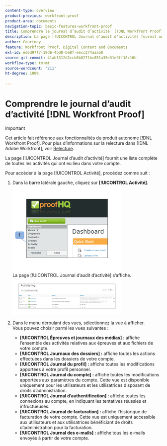 ```yaml
---
content-type: overview
product-previous: workfront-proof
product-area: documents
navigation-topic: basic-features-workfront-proof
title: Comprendre le journal d’audit d’activité  [!DNL Workfront Proof]
description: La page [!UICONTROL Journal d’audit d’activité] fournit une liste exhaustive de toutes les activités survenues dans votre compte.
author: Courtney
feature: Workfront Proof, Digital Content and Documents
exl-id: eded97f7-19d6-4bd0-be8f-eecc274aaab8
source-git-commit: 41ab1312d2ccb8b8271bc851a35e31e9ff18c16b
workflow-type: tm+mt
source-wordcount: '211'
ht-degree: 100%

---
```


# Comprendre le journal d’audit d’activité [!DNL Workfront Proof]

>[!IMPORTANT]
>
>Cet article fait référence aux fonctionnalités du produit autonome [!DNL Workfront Proof]. Pour plus d’informations sur la relecture dans [!DNL Adobe Workfront], voir [Relecture](../../../review-and-approve-work/proofing/proofing.md).

La page [!UICONTROL Journal d’audit d’activité] fournit une liste complète de toutes les activités qui ont eu lieu dans votre compte.

Pour accéder à la page [!UICONTROL Activité], procédez comme suit :

1. Dans la barre latérale gauche, cliquez sur **[!UICONTROL Activité]**.\
   ![Activity.png](assets/activity-350x278.png)\
   La page [!UICONTROL Journal d’audit d’activité] s’affiche.\
   ![Proof_and_media.png](assets/proof-and-media-350x119.png)

1. Dans le menu déroulant des vues, sélectionnez la vue à afficher.\
   Vous pouvez choisir parmi les vues suivantes :

   * **[!UICONTROL Épreuves et journaux des médias]** : affiche l’ensemble des activités relatives aux épreuves et aux fichiers de votre compte.
   * **[!UICONTROL Journaux des dossiers] :** affiche toutes les actions effectuées dans les dossiers de votre compte.
   * **[!UICONTROL Journal du profil] :** affiche toutes les modifications apportées à votre profil personnel.
   * **[!UICONTROL Journal du compte] :** affiche toutes les modifications apportées aux paramètres du compte. Cette vue est disponible uniquement pour les utilisateurs et les utilisatrices disposant de droits d’administration.
   * **[!UICONTROL Journal d’authentification] :** affiche toutes les connexions au compte, en indiquant les tentatives réussies et infructueuses.
   * **[!UICONTROL Journal de facturation] :** affiche l’historique de facturation de votre compte. Cette vue est uniquement accessible aux utilisateurs et aux utilisatrices bénéficiant de droits d’administration pour la facturation.
   * **[!UICONTROL Journal des e-mails] :** affiche tous les e-mails envoyés à partir de votre compte.
